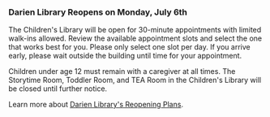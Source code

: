 <div class="col-md-10 col-md-offset-1">

### Darien Library Reopens on Monday, July 6th
The Children's Library will be open for 30-minute appointments with limited walk-ins allowed. Review the available appointment slots and select the one that works best for you. Please only select one slot per day. If you arrive early, please wait outside the building until time for your appointment.

Children under age 12 must remain with a caregiver at all times. The Storytime Room, Toddler Room, and TEA Room in the Children's Library will be closed until further notice.

Learn more about [Darien Library's Reopening Plans](/reopening "Darien Library's Reopening Plans").

<script type="text/javascript" src="https://form.jotform.com/jsform/201754211821041"></script>


</div>
</div>